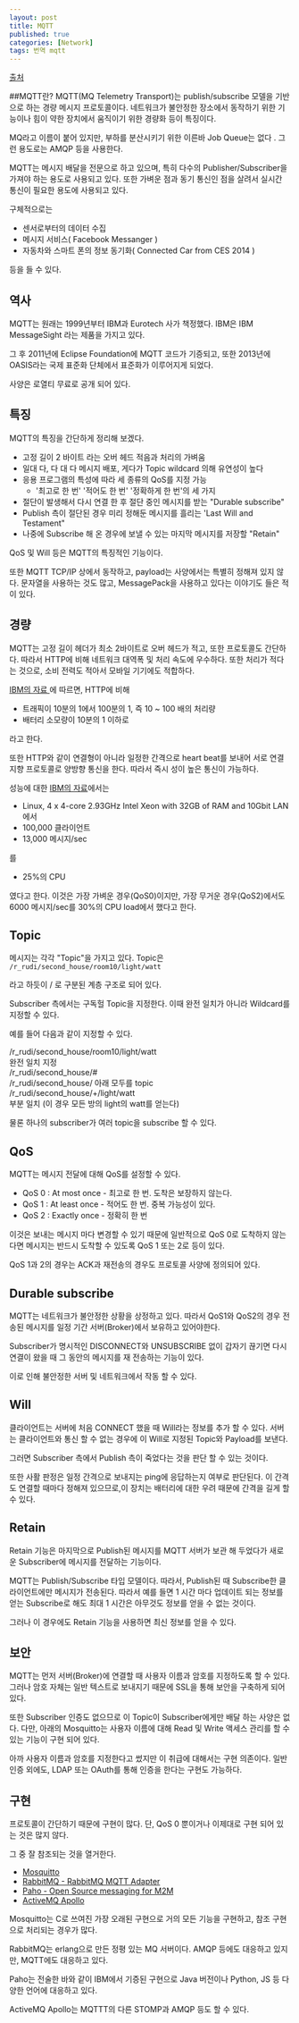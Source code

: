 ```yaml
---
layout: post
title: MQTT
published: true
categories: [Network]
tags: 번역 mqtt
---
```

[출처](http://tdoc.info/blog/2014/01/27/mqtt.html )  
  
##MQTT란?
MQTT(MQ Telemetry Transport)는 publish/subscribe 모델을 기반으로 하는 경량 메시지 프로토콜이다. 네트워크가 불안정한 장소에서 동작하기 위한 기능이나 힘이 약한 장치에서 움직이기 위한 경량화 등이 특징이다.  
  
MQ라고 이름이 붙어 있지만, 부하를 분산시키기 위한 이른바 Job Queue는 없다 . 그런 용도로는 AMQP 등을 사용한다.  
  
MQTT는 메시지 배달을 전문으로 하고 있으며, 특히 다수의 Publisher/Subscriber을 가져야 하는 용도로 사용되고 있다. 또한 가벼운 점과 동기 통신인 점을 살려서 실시간 통신이 필요한 용도에 사용되고 있다.  
  
구체적으로는  
- 센서로부터의 데이터 수집
- 메시지 서비스( Facebook Messanger )
- 자동차와 스마트 폰의 정보 동기화( Connected Car from CES 2014 ) 
  
등을 들 수 있다.
  
  
## 역사
MQTT는 원래는 1999년부터 IBM과 Eurotech 사가 책정했다. IBM은 IBM MessageSight 라는 제품을 가지고 있다.  
  
그 후 2011년에 Eclipse Foundation에 MQTT 코드가 기증되고, 또한 2013년에 OASIS라는 국제 표준화 단체에서 표준화가 이루어지게 되었다.  
  
사양은 로열티 무료로 공개 되어 있다.   
  
  
## 특징
MQTT의 특징을 간단하게 정리해 보겠다.  
- 고정 길이 2 바이트 라는 오버 헤드 적음과 처리의 가벼움
- 일대 다, 다 대 다 메시지 배포, 게다가 Topic wildcard 의해 유연성이 높다
- 응용 프로그램의 특성에 따라 세 종류의 QoS를 지정 가능
    - '최고로 한 번'  '적어도 한 번'  '정확하게 한 번'의 세 가지
- 절단이 발생해서 다시 연결 한 후 절단 중인 메시지를 받는 "Durable subscribe"
- Publish 측이 절단된 경우 미리 정해둔 메시지를 흘리는 'Last Will and Testament"
- 나중에 Subscribe 해 온 경우에 보낼 수 있는 마지막 메시지를 저장할 "Retain" 
  
QoS 및 Will 등은 MQTT의 특징적인 기능이다.  
  
또한 MQTT TCP/IP 상에서 동작하고, payload는 사양에서는 특별히 정해져 있지 않다. 문자열을 사용하는 것도 많고, MessagePack을 사용하고 있다는 이야기도 들은 적이 있다.  
  
  
## 경량
MQTT는 고정 길이 헤더가 최소 2바이트로 오버 헤드가 적고, 또한 프로토콜도 간단하다. 따라서 HTTP에 비해 네트워크 대역폭 및 처리 속도에 우수하다. 또한 처리가 적다는 것으로, 소비 전력도 적아서 모바일 기기에도 적합하다.  
  
[IBM의 자료 ](http://www.ibm.com/developerworks/jp/websphere/library/connectivity/ms_mqtt_ws/)에 따르면, HTTP에 비해  
- 트래픽이 10분의 1에서 100분의 1, 즉 10 ~ 100 배의 처리량
- 배터리 소모량이 10분의 1 이하로
  
라고 한다.  
  
또한 HTTP와 같이 연결형이 아니라 일정한 간격으로 heart beat를 보내어 서로 연결 지향 프로토콜로 양방향 통신을 한다. 따라서 즉시 성이 높은 통신이 가능하다.  
  
성능에 대한 [IBM의 자료](http://www-01.ibm.com/support/docview.wss?uid=swg24034416)에서는  
- Linux, 4 x 4-core 2.93GHz Intel Xeon with 32GB of RAM and 10Gbit LAN  
에서  
- 100,000 클라이언트
- 13,000 메시지/sec
  
를  
- 25%의 CPU 
  
였다고 한다. 이것은 가장 가벼운 경우(QoS0)이지만, 가장 무거운 경우(QoS2)에서도 6000 메시지/sec를 30%의 CPU load에서 했다고 한다.  
  
  
## Topic
메시지는 각각 "Topic"을 가지고 있다. Topic은  
``
/r_rudi/second_house/room10/light/watt
``
  
라고 하듯이 / 로 구분된 계층 구조로 되어 있다.  
  
Subscriber 측에서는 구독헐 Topic을 지정한다. 이때 완전 일치가 아니라 Wildcard를 지정할 수 있다.  
  
예를 들어 다음과 같이 지정할 수 있다.  
  
/r_rudi/second_house/room10/light/watt  
 완전 일치 지정  
/r_rudi/second_house/#  
 /r_rudi/second_house/ 아래 모두를 topic  
/r_rudi/second_house/+/light/watt  
 부분 일치 (이 경우 모든 방의 light의 watt를 얻는다)  
   
물론 하나의 subscriber가 여러 topic을 subscribe 할 수 있다.  
  
  
## QoS
MQTT는 메시지 전달에 대해 QoS를 설정할 수 있다.  
  
- QoS 0 : At most once - 최고로 한 번. 도착은 ​​보장하지 않는다.
- QoS 1 : At least once - 적어도 한 번. 중복 가능성이 있다.
- QoS 2 : Exactly once - 정확히 한 번
  
이것은 보내는 메시지 마다 변경할 수 있기 때문에 일반적으로 QoS 0로 도착하지 않는다면 메시지는 반드시 도착할 수 있도록 QoS 1 또는 2로 등이 있다.  
  
QoS 1과 2의 경우는 ACK과 재전송의 경우도 프로토콜 사양에 정의되어 있다.  
  
  
## Durable subscribe
MQTT는 네트워크가 불안정한 상황을 상정하고 있다. 따라서 QoS1와 QoS2의 경우 전송된 메시지를 일정 기간 서버(Broker)에서 보유하고 있어야한다.  
  
Subscriber가 명시적인 DISCONNECT와 UNSUBSCRIBE 없이 갑자기 끊기면 다시 연결이 왔을 때 그 동안의 메시지를 재 전송하는 기능이 있다.  
  
이로 인해 불안정한 서버 및 네트워크에서 작동 할 수 있다.  
  
  
## Will
클라이언트는 서버에 처음 CONNECT 했을 때 Will라는 정보를 추가 할 수 있다. 서버는 클라이언트와 통신 할 수 없는 경우에 이 Will로 지정된 Topic와 Payload를 보낸다.  
  
그러면 Subscriber 측에서 Publish 측이 죽었다는 것을 판단 할 수 있는 것이다.  
  
또한 사활 판정은 일정 간격으로 보내지는 ping에 응답하는지 여부로 판단된다. 이 간격도 연결할 때마다 정해져 있으므로,이 장치는 배터리에 대한 우려 때문에 간격을 길게 할 수 있다.  
  
  
## Retain
Retain 기능은 마지막으로 Publish된 메시지를 MQTT 서버가 보관 해 두었다가 새로운 Subscriber에 메시지를 전달하는 기능이다.  
  
MQTT는 Publish/Subscribe 타입 모델이다. 따라서, Publish된 때 Subscribe한 클라이언트에만 메시지가 전송된다. 따라서 예를 들면 1 시간 마다 업데이트 되는 정보를 얻는 Subscribe로 해도 최대 1 시간은 아무것도 정보를 얻을 수 없는 것이다.  
  
그러나 이 경우에도 Retain 기능을 사용하면 최신 정보를 얻을 수 있다.  
  
  
## 보안
MQTT는 먼저 서버(Broker)에 연결할 때 사용자 이름과 암호를 지정하도록 할 수 있다. 그러나 암호 자체는 일반 텍스트로 보내지기 때문에 SSL을 통해 보안을 구축하게 되어 있다.  
  
또한 Subscriber 인증도 없으므로 이 Topic이 Subscriber에게만 배달 하는 사양은 없다. 다만, 아래의 Mosquitto는 사용자 이름에 대해 Read 및 Write 액세스 관리를 할 수 있는 기능이 구현 되어 있다.  
  
아까 사용자 이름과 암호를 지정한다고 썼지만 이 취급에 대해서는 구현 의존이다. 일반 인증 외에도, LDAP 또는 OAuth를 통해 인증을 한다는 구현도 가능하다.  
  
  
## 구현
프로토콜이 간단하기 때문에 구현이 많다. 단, QoS 0 뿐이거나 이제대로 구현 되어 있는 것은 많지 않다.  
  
그 중 잘 참조되는 것을 열거한다.  
- [Mosquitto](http://mosquitto.org/ )
- [RabbitMQ - RabbitMQ MQTT Adapter](https://www.rabbitmq.com/mqtt.html )
- [Paho - Open Source messaging for M2M](http://www.eclipse.org/paho/ )
- [ActiveMQ Apollo](https://activemq.apache.org/apollo/ )
  
Mosquitto는 C로 쓰여진 가장 오래된 구현으로 거의 모든 기능을 구현하고, 참조 구현으로 처리되는 경우가 많다.  
  
RabbitMQ는 erlang으로 만든 정평 있는 MQ 서버이다. AMQP 등에도 대응하고 있지만, MQTT에도 대응하고 있다.  
  
Paho는 전술한 바와 같이 IBM에서 기증된 구현으로 Java 버전이나 Python, JS 등 다양한 언어에 대응하고 있다.  
  
ActiveMQ Apollo는 MQTTT의 다른 STOMP과 AMQP 등도 할 수 있다.  
  
  
